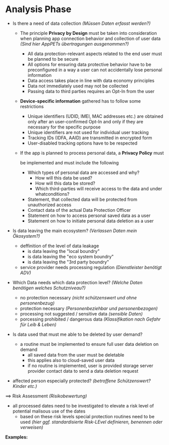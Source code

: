 # Analysis Phase

- Is there a need of data collection *(Müssen Daten erfasst werden?)*

  - The principle **Privacy by Design** must be taken into consideration when planning app connection behavior and collection of user data *(Sind hier AppPETs übertragungen ausgenommen?)*

    - All data protection-relevant aspects related to the end user must be planned to be secure
    - All options for ensuring data protective behavior have to be preconfigured in a way a user can not accidentally lose personal information
    - Data access takes place in line with data economy principles
    - Data not immediately used may not be collected
    - Passing data to third parties requires an Opt-In from the user

  - **Device-specific information** gathered has to follow some restrictions

    - Unique identifiers (UDID, IMEI, MAC addresses etc.) are obtained only after an user-confirmed Opt-In and only if they are necessary for the specific purpose
    - Unique identifiers are not used for individual user tracking
    - Tracking IDs (IDFA, AAID) are transmitted in encrypted form
    - User-disabled tracking options have to be respected

  - If the app is planned to process personal data, a **Privacy Policy** must

    be implemented and must include the following

    - Which types of personal data are accessed and why?
      - How will this data be used?
      - How will this data be stored?
      - Which third-parties will receive access to the data and under whatconditions?
    - Statement, that collected data will be protected from unauthorized access
    - Contact data of the actual Data Protection Officer
    - Statement on how to access personal saved data as a user
    - Statement on how to initiate personal data deletion as a user

- Is data leaving the main ecosystem? *(Verlassen Daten mein Ökosystem?)*
  - deffinition of the level of data leakage
    - is data leaving the "local boundry"
    - is data leaving the "eco system boundry"
    - is data leaving the "3rd party boundry"
  - service provider needs processing regulation *(Dienstleister benötigt ADV)*

- Which Data needs which data protection level? *(Welche Daten benötigen welches Schutzniveau?)*
  - no protection necessary *(nicht schützenswert und ohne personenbezug)*
  - protection necessary *(Personenbeziehbar und personenbezogen)*
  - processing not suggested / sensitive data *(sensible Daten)* 
  - porcessing prohibited / dangerous data *(Klassifikation nach Gefahr für Leib & Leben)*

- Is data used that must me able to be deleted by user demand?

  - a  routine must be implemented to ensure full user data deletion on demand
    - all saved data from the user must be deletable
    - this applies also to cloud-saved user data
    - if no routine is implemented, user is provided storage server provider contact data to send a data deletion request

- affected person especially protected? *(betroffene Schützenswert? Kinder etc.)*

==> Risk Assessment *(Risikobewertung)*

- all processed dates need to be investigated to elevate a risk level of potential malisous use of the dates
  - based on these risk levels special protection routines need to be used *(hier ggf. standardisierte Risk-LEvel definieren, benennen oder verweisen)* 



**Examples:**


